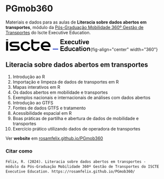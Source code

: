 # PGmob360

Materiais e dados para as aulas de **Literacia sobre dados abertos em transportes**, módulo da [Pós-Graduação Mobilidade 360º Gestão de Transportes](https://execed.iscte-iul.pt/applied-online-pos-graduacao-em-mobilidade-360-gestao-de-transportes) do Iscte Executive Education.

![](images/clipboard-209231891.png){fig-align="center" width="360"}

## Literacia sobre dados abertos em transportes

1.  Introdução ao R
2.  Importação e limpeza de dados de transportes em R
3.  Mapas interativos em R
4.  Os dados abertos em mobilidade e transportes
5.  Exemplos nacionais e internacionais de análises com dados abertos
6.  Introdução ao GTFS
7.  Fontes de dados GTFS e tratamento
8.  Acessibilidade espacial em R
9.  Boas práticas de partilha e abertura de dados de mobilidade e transportes
10. Exercício prático utilizando dados de operadora de transportes

Ver **website** em [rosamfelix.github.io/PGmob360](https://rosamfelix.github.io/PGmob360/)

### Citar como

```         
Félix, R. (2024). Literacia sobre dados abertos em transportes - módulo da Pós-Graduação Mobilidade 360º Gestão de Transportes do ISCTE Executive Education. https://rosamfelix.github.io/PGmob360/
```
